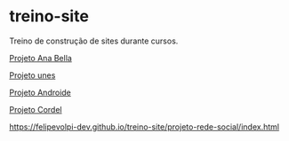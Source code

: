 # treino-site
 Treino de construção de sites durante cursos.

<a href="https://felipevolpi-dev.github.io/treino-site/projeto-ana-bella/biografia.html">Projeto Ana Bella</a><br>

<a href="https://felipevolpi-dev.github.io/treino-site/projeto-unes/index.html">Projeto unes</a><br>

<a href="https://felipevolpi-dev.github.io/treino-site/projeto-androide-curso-em-video/android.html">Projeto Androide</a><br>

<a href="https://felipevolpi-dev.github.io/treino-site/projeto-cordel/index.html">Projeto Cordel</a><br>

https://felipevolpi-dev.github.io/treino-site/projeto-rede-social/index.html







